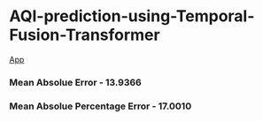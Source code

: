# AQI-prediction-using-Temporal-Fusion-Transformer

[App](https://ananthzeke-aqi-prediction-using-temporal-fusion-tran-app-2c0b4r.streamlit.app/)

### Mean Absolue Error - 13.9366

### Mean Absolue Percentage Error - 17.0010